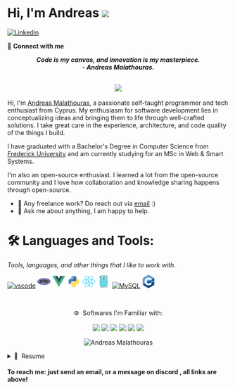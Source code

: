 # Hi, I'm Andreas <img src="https://media.giphy.com/media/hvRJCLFzcasrR4ia7z/giphy.gif" width=25>

[![Linkedin](https://img.shields.io/static/v1?label=&message=Linkedin&color=0E7FBF&&&style=flat&logo=linkedin&logoColor=white)](https://www.linkedin.com/in/andreas-malathouras-892251201/)

🔗 **Connect with me**

<p align='center'><em><b>Code is my canvas, and innovation is my masterpiece.</b></em>
<br/>
 <em><b>- Andreas Malathouras.</b></em>
<br><br/>

<p align="center">
  <a href="https://github.com/DenverCoder1/readme-typing-svg"><img src="https://readme-typing-svg.herokuapp.com?lines=Computer+Science+Student;Tech%20Enthusiast;Always%20learning%20new%20things;Evolving&center=true&width=500&height=50"></a>
</p>

Hi, I'm [Andreas Malathouras](https://github.com/Deathwalker9959), a passionate self-taught programmer and tech enthusiast from Cyprus. My enthusiasm for software development lies in conceptualizing ideas and bringing them to life through well-crafted solutions. I take great care in the experience, architecture, and code quality of the things I build.

I have graduated with a Bachelor's Degree in Computer Science from [Frederick University](https://www.frederick.ac.cy/school-of-engineering-undergraduate-programs/bsc-in-computer-science) and am currently studying for an MSc in Web & Smart Systems.

I'm also an open-source enthusiast. I learned a lot from the open-source community and I love how collaboration and knowledge sharing happens through open-source.
              
- 💼 Any freelance work? Do reach out via [email](mailto:steelstridertgm@gmail.com) :)
- 💬 Ask me about anything, I am happy to help.

# 🛠 **Languages and Tools:** 
<i>Tools, languages, and other things that I like to work with.</i> 

<a href="https://code.visualstudio.com/" target="_blank" rel="noreferrer"><img src="https://upload.wikimedia.org/wikipedia/commons/thumb/9/9a/Visual_Studio_Code_1.35_icon.svg/1024px-Visual_Studio_Code_1.35_icon.svg.png" height="30" alt="vscode" /></a>
<a href="https://www.php.net/" target="_blank" rel="noreferrer"><img src="https://raw.githubusercontent.com/devicons/devicon/master/icons/php/php-original.svg" height="30" alt="PHP" /></a>
<a href="https://docs.microsoft.com/en-us/cpp/?view=msvc-170" target="_blank" rel="noreferrer"><img src="https://raw.githubusercontent.com/devicons/devicon/master/icons/vuejs/vuejs-original.svg" height="30" alt="Vue.js" /></a>
<a href="https://docs.python.org/3/" target="_blank" rel="noreferrer"><img src="https://raw.githubusercontent.com/devicons/devicon/master/icons/python/python-original.svg" height="30" alt="Python" /></a>
<a href="https://reactnative.dev/" target="_blank" rel="noreferrer"><img src="https://raw.githubusercontent.com/devicons/devicon/master/icons/react/react-original.svg" height="30" alt="React Native" /></a>
<a href="https://golang.org/" target="_blank" rel="noreferrer"><img src="https://raw.githubusercontent.com/devicons/devicon/master/icons/go/go-original.svg" height="30" alt="Golang" /></a>
<a href="https://www.mysql.com/" target="_blank" rel="noreferrer"><img src="https://raw.githubusercontent.com/danielcranney/readme-generator/main/public/icons/skills/mysql-colored.svg" height="30" alt="MySQL" /></a>
<a href="https://docs.microsoft.com/en-us/cpp/?view=msvc-170" target="_blank" rel="noreferrer"><img src="https://raw.githubusercontent.com/devicons/devicon/master/icons/cplusplus/cplusplus-original.svg" height="30" alt="C++" /></a>

<br>

<p align='center'>
  ⚙️ &nbsp;Softwares I'm Familiar with:<br><br>
  <img src="https://img.shields.io/badge/Visual_Studio_Code-0078D4?style=for-the-badge&logo=visual%20studio%20code&logoColor=white" />
  <img src="https://img.shields.io/badge/Visual_Studio-5C2D91?style=for-the-badge&logo=visual%20studio&logoColor=white" />
  <img src="https://img.shields.io/badge/DataGrip-000000?style=for-the-badge&logo=datagrip&logoColor=white" />
  <img src="https://img.shields.io/badge/dnSpy-FF4154?style=for-the-badge&logo=windows&logoColor=white" />
  <img src="https://img.shields.io/badge/IDA%20Pro-2E86C1?style=for-the-badge&logo=ida%20pro&logoColor=white" />
  <img src="https://img.shields.io/badge/Adobe%20Photoshop-31A8FF?style=for-the-badge&logo=Adobe%20Photoshop&logoColor=black" />
</p>

<p align="center"> <img src="https://komarev.com/ghpvc/?username=Deathwalker9959&label=Profile%20views&color=blueviolet&style=flat" alt="Andreas Malathouras" /> </p>

<details>
  <summary>📃 &nbsp;Resume</summary>

## Work Experience

<img align="right" width="50px" src="https://raw.githubusercontent.com/Deathwalker9959/Deathwalker9959/icons/icons/gf.svg" />

- 📖 **Lead Developer**\
📆 2021-Present\
📍 **GuestFlip** - Nicosia, Cyprus

## Education

<img align="right" width="50px" src="https://raw.githubusercontent.com/Deathwalker9959/Deathwalker9959/icons/icons/fu.svg" />

- 📖 **MSc Web & Smart Systems**\
📆 2024 - 2025\
📍 **Frederick University** - Limassol, Cyprus

<img align="right" width="50px" src="https://raw.githubusercontent.com/Deathwalker9959/Deathwalker9959/icons/icons/fu.svg" />

- 📖 **BSc Computer Science**\
📆 2020 - 2024\
📍 **Frederick University** - Limassol, Cyprus

## Programming Languages
<br>
<img src="https://img.shields.io/badge/HTML-239120?style=for-the-badge&logo=html5&logoColor=white" />
<img src="https://img.shields.io/badge/CSS-239120?&style=for-the-badge&logo=css3&logoColor=white" />
<img src="https://img.shields.io/badge/C%2B%2B-00599C?style=for-the-badge&logo=c%2B%2B&logoColor=white" />
<img src="https://img.shields.io/badge/PHP-777BB4?style=for-the-badge&logo=php&logoColor=white" />
<img src="https://img.shields.io/badge/JavaScript-F7DF1E?style=for-the-badge&logo=javascript&logoColor=black" />
<img src="https://img.shields.io/badge/TypeScript-007ACC?style=for-the-badge&logo=typescript&logoColor=white" />
<img src="https://img.shields.io/badge/Unity-100000?style=for-the-badge&logo=unity&logoColor=white" />
<img src="https://img.shields.io/badge/MySQL-00000F?style=for-the-badge&logo=mysql&logoColor=white" />
<img src="https://img.shields.io/badge/Go-00ADD8?style=for-the-badge&logo=go&logoColor=white" />
<img src="https://img.shields.io/badge/Redis-DC382D?style=for-the-badge&logo=redis&logoColor=white" />
<br>

## Operating Systems
<br>
<img src="https://img.shields.io/badge/Windows-0078D6?style=for-the-badge&logo=windows&logoColor=white" />
<img src="https://img.shields.io/badge/Android-3DDC84?style=for-the-badge&logo=android&logoColor=white" />
<img src="https://img.shields.io/badge/Ubuntu-E95420?style=for-the-badge&logo=ubuntu&logoColor=white" />
<img src="https://img.shields.io/badge/Gentoo-54487A?style=for-the-badge&logo=gentoo&logoColor=white" />
<img src="https://img.shields.io/badge/mac%20os-000000?style=for-the-badge&logo=apple&logoColor=white" />

</details> 

#### To reach me: just send an email, or a message on discord , all links are above!
